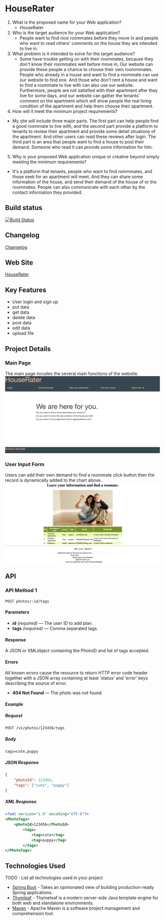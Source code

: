 # HouseRater
1. What is the proposed name for your Web application?
   - HouseRater
2. Who is the target audience for your Web application?
   - People want to find nice roommates before they move in and people who want to read others' 
     comments on the house they are intended to live in.
3. What problem is it intended to solve for the target audience?
   - Some have trouble getting on with their roommates, because they don't know their roommates
     well before move in, Our website can provide these people a chance to choose their own roommmates.
     People who already in a house and want to find a roommate can use our website to find one. And 
     those who don't rent a house and want to find a roommate to live with can also use our website.
     Furthermore, people are not satisfied with their apartment after they live for some days, and our website
     can gather the tenants' comment on the apartment which will show people the real living condition of
     the apartment and help them choose their apartment.
4. How will it meet the minimum project requirements?
  - My site will include three major parts. The first part can help people find a good roommate to live with,
    and the second part provide a platform to tenants to review their apartment and provide some detail
    situations of the apartment. And other users can read these reviews after login. The third part is an area that people
    want to find a house to post their demand. Someone who read it can provide some information for him.
5. Why is your proposed Web application unique or creative beyond simply meeting the minimum requirements?
  - It's a platform that tenants, people who want to find rommmates, and those seek for an apartment will meet.
    And they can share some information of the house, and send their demand of the house of or the roommates.
    People can also communicate with each other by the contact information they provided.

## Build status
[![Build Status](https://travis-ci.org/infsci2560sp17/full-stack-web-ninazhang935.svg?branch=master)](https://travis-ci.org/infsci2560sp17/full-stack-web-ninazhang935)

## Changelog
 
[Changelog](CHANGELOG.md) 

## Web Site

[HouseRater](https://dry-waters-29024.herokuapp.com/)

## Key Features


* User login and sign up
* put data
* get data
* delete data
* post data
* edit data
* upload file

## Project Details

### Main Page

The main page incudes the several main functions of the website.
![](homepage.png)

### User Input Form

Users can add their own demand to find a roommate click button then the record
is dynamically added to the chart above.
![](input.png)

## API

### API Method 1

    POST photos/:id/tags

#### Parameters

- **id** _(required)_ — The user ID to add plan.
- **tags** _(required)_ — Comma separated tags.

#### Response

A JSON or XMLobject containing the PhotoID and list of tags accepted.

#### Errors

All known errors cause the resource to return HTTP error code header together with a JSON array containing at least 'status' and 'error' keys describing the source of error.

- **404 Not Found** — The photo was not found.

#### Example

##### Request

    POST /v1/photos/123456/tags

##### Body

    tags=cute,puppy


##### JSON Response

```json
{
    "photoId": 123456,
    "tags": ["cute", "puppy"]
}
```

##### XML Response

```xml
<?xml version="1.0" encoding="UTF-8"?>
<PhotoTags>
    <photoId>123456</PhotoId>
        <tags>
            <tag>cute</tag>
            <tag>puppy</tag>
        </tags>
</PhotoTags>
```

## Technologies Used

TODO : List all technologies used in your project

- [Spring Boot](https://projects.spring.io/spring-boot/) - Takes an opinionated view of building production-ready Spring applications.
- [Thymleaf](http://www.thymeleaf.org/) - Thymeleaf is a modern server-side Java template engine for both web and standalone environments.
- [Maven](https://maven.apache.org/) - Apache Maven is a software project management and comprehension tool.
